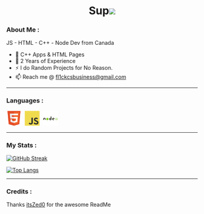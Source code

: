<!---
- 👋 Hi, I’m @FlickNoJutsu
- 👀 I’m interested in ...
- 🌱 I’m currently learning ...
- 💞️ I’m looking to collaborate on ...
- 📫 How to reach me ...
- --->

<!---
FlickNoJutsu/FlickNoJutsu is a ✨ special ✨ repository because its `README.md` (this file) appears on your GitHub profile.
You can click the Preview link to take a look at your changes.
--->


<p align="center"><img src="https://komarev.com/ghpvc/?username=FlickNoJutsu&style=flat-square&color=blue" alt=""></p>

<h1 align="center">Sup<img src="https://media.giphy.com/media/hvRJCLFzcasrR4ia7z/giphy.gif" width="30px"></h1>


### About Me :

JS - HTML - C++ - Node Dev from Canada

- 🔭 C++ Apps & HTML Pages
- 🌱 2 Years of Experience
- ⚡ I do Random Projects for No Reason.
- 📫 Reach me @ fl1ckcsbusiness@gmail.com

---

### Languages :

<p>
<img src="https://github.com/devicons/devicon/blob/master/icons/html5/html5-original.svg" title="HTML5" alt="HTML" width="40" height="40"/>&nbsp;
<img src="https://github.com/devicons/devicon/blob/master/icons/javascript/javascript-original.svg" title="JavaScript" alt="JavaScript" width="40" height="40"/>&nbsp;
<img src="https://github.com/devicons/devicon/blob/master/icons/nodejs/nodejs-original-wordmark.svg" title="NodeJS" alt="NodeJS" width="40" height="40"/>&nbsp;
</p>

---

### My Stats :
[![GitHub Streak](http://github-readme-streak-stats.herokuapp.com?user=FlickNoJutsu&theme=dark&background=000000)](https://git.io/streak-stats)

[![Top Langs](https://github-readme-stats.vercel.app/api/top-langs/?username=FlickNoJutsu&layout=compact&theme=vision-friendly-dark)](https://github.com/anuraghazra/github-readme-stats)

---

### Credits : 
Thanks [itsZed0](https://github.com/itsZed0) for the awesome ReadMe
